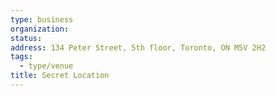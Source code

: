 ```yaml
---
type: business
organization:
status:
address: 134 Peter Street, 5th floor, Toronto, ON M5V 2H2
tags:
  - type/venue
title: Secret Location
---
```


